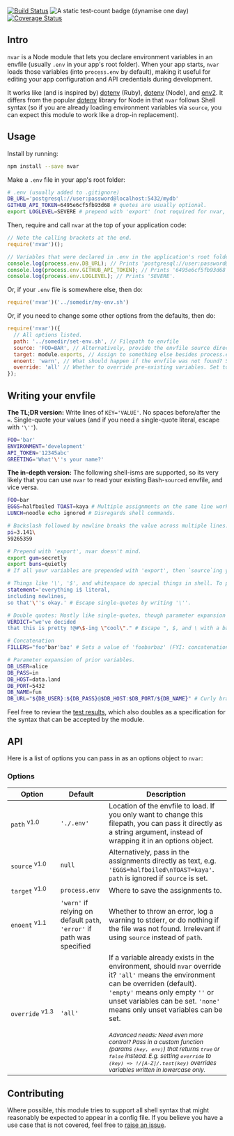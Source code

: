 [![Build Status](https://travis-ci.org/sneakertack/nvar.svg?branch=master)](https://travis-ci.org/sneakertack/nvar) ![A static test-count badge (dynamise one day)](https://img.shields.io/badge/tests-55%2F55-brightgreen.svg) [![Coverage Status](https://coveralls.io/repos/github/sneakertack/nvar/badge.svg?branch=master)](https://coveralls.io/github/sneakertack/nvar?branch=master)

## Intro

`nvar` is a Node module that lets you declare environment variables in an envfile (usually `.env` in your app's root folder). When your app starts, `nvar` loads those variables (into `process.env` by default), making it useful for editing your app configuration and API credentials during development.

It works like (and is inspired by) [dotenv](https://github.com/bkeepers/dotenv) (Ruby), [dotenv](https://github.com/motdotla/dotenv) (Node), and [env2](https://github.com/dwyl/env2). It differs from the popular [dotenv](https://github.com/motdotla/dotenv) library for Node in that `nvar` follows Shell syntax (so if you are already loading environment variables via `source`, you can expect this module to work like a drop-in replacement).


## Usage

Install by running:

```sh
npm install --save nvar
```

Make a `.env` file in your app's root folder:

```sh
# .env (usually added to .gitignore)
DB_URL='postgresql://user:password@localhost:5432/mydb'
GITHUB_API_TOKEN=6495e6cf5fb93d68 # quotes are usually optional.
export LOGLEVEL=SEVERE # prepend with 'export' (not required for nvar, but typically found in Bash scripts).
```

Then, require and call `nvar` at the top of your application code:

```js
// Note the calling brackets at the end.
require('nvar')();

// Variables that were declared in .env in the application's root folder have now been added to process.env.
console.log(process.env.DB_URL); // Prints 'postgresql://user:password@localhost:5432/mydb'.
console.log(process.env.GITHUB_API_TOKEN); // Prints '6495e6cf5fb93d68'.
console.log(process.env.LOGLEVEL); // Prints 'SEVERE'.
```

Or, if your `.env` file is somewhere else, then do:

```js
require('nvar')('../somedir/my-env.sh')
```

Or, if you need to change some other options from the defaults, then do:

```js
require('nvar')({
  // All options listed.
  path: '../somedir/set-env.sh', // Filepath to envfile
  source: 'FOO=BAR', // Alternatively, provide the envfile source directly.
  target: module.exports, // Assign to something else besides process.env instead.
  enoent: 'warn', // What should happen if the envfile was not found? Set to null|'warn'|'error'.
  override: 'all' // Whether to override pre-existing variables. Set to 'all'|'empty'|'none'.
});
```

## Writing your envfile

**The TL;DR version:** Write lines of `KEY='VALUE'`. No spaces before/after the `=`. Single-quote your values (and if you need a single-quote literal, escape with `'\''`).

```sh
FOO='bar'
ENVIRONMENT='development'
API_TOKEN='12345abc'
GREETING='What'\''s your name?'
```

**The in-depth version:** The following shell-isms are supported, so its very likely that you can use `nvar` to read your existing Bash-`source`d envfile, and vice versa.

```sh
FOO=bar
EGGS=halfboiled TOAST=kaya # Multiple assignments on the same line work.
LUNCH=noodle echo ignored # Disregards shell commands.

# Backslash followed by newline breaks the value across multiple lines.
pi=3.141\
59265359

# Prepend with 'export', nvar doesn't mind.
export gum=secretly
export buns=quietly
# If all your variables are prepended with 'export', then `source`ing your envfile vs. using nvar would do the same thing, so that's convenient.

# Things like '\', '$', and whitespace do special things in shell. To prevent, a safe choice is single-quotes, which literalizes almost everything.
statement='everything i$ literal,
including newlines,
so that'\''s okay.' # Escape single-quotes by writing '\''.

# Double quotes: Mostly like single-quotes, though parameter expansion still works. See further below.
VERDICT="we've decided
that this is pretty !@#\$-ing \"cool\"." # Escape ", $, and \ with a backslash.

# Concatenation
FILLERS="foo"bar'baz' # Sets a value of 'foobarbaz' (FYI: concatenation is really why '\'' works as an escape when single-quoting).

# Parameter expansion of prior variables.
DB_USER=alice
DB_PASS=in
DB_HOST=data.land
DB_PORT=5432
DB_NAME=fun
DB_URL="${DB_USER}:${DB_PASS}@$DB_HOST:$DB_PORT/${DB_NAME}" # Curly braces are optional. Can be done within double quotes, or unquoted.
```

Feel free to review the [test results](https://github.com/sneakertack/nvar/blob/master/tests/results.txt), which also doubles as a specification for the syntax that can be accepted by the module.

## API

Here is a list of options you can pass in as an options object to `nvar`:

### Options

Option | Default | Description
--- | --- | ---
`path`&nbsp;<sup>v1.0</sup> | `'./.env'` |  Location of the envfile to load. If you only want to change this filepath, you can pass it directly as a string argument, instead of wrapping it in an options object.
`source`&nbsp;<sup>v1.0</sup> | `null` | Alternatively, pass in the assignments directly as text, e.g. `'EGGS=halfboiled\nTOAST=kaya'`. `path` is ignored if `source` is set.
`target`&nbsp;<sup>v1.0</sup> | `process.env` | Where to save the assignments to.
`enoent`&nbsp;<sup>v1.1</sup> | `'warn'` if relying on default `path`, `'error'` if path was specified | Whether to throw an error, log a warning to stderr, or do nothing if the file was not found. Irrelevant if using `source` instead of `path`.
`override`&nbsp;<sup>v1.3</sup> | `'all'` | If a variable already exists in the environment, should `nvar` override it? `'all'` means the environment can be overriden (default). `'empty'` means only empty `''` or unset variables can be set. `'none'` means only unset variables can be set.<br/><br/><small>_Advanced needs: Need even more control? Pass in a custom function (params `(key, env)`) that returns `true` or `false` instead. E.g. setting `override` to `(key) => !/[A-Z]/.test(key)` overrides variables written in lowercase only._</small>

## Contributing

Where possible, this module tries to support all shell syntax that might reasonably be expected to appear in a config file. If you believe you have a use case that is not covered, feel free to [raise an issue](https://github.com/sneakertack/nvar/issues).
